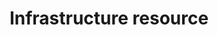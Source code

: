 ---
id: infrastructure-resource
title: Infrastructure resource
sidebar_label: Infrastructure resource
---